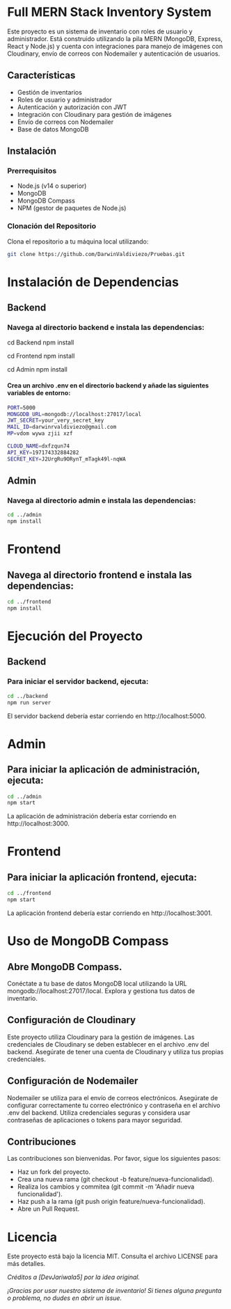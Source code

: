 # Full MERN Stack Inventory System

Este proyecto es un sistema de inventario con roles de usuario y administrador. Está construido utilizando la pila MERN (MongoDB, Express, React y Node.js) y cuenta con integraciones para manejo de imágenes con Cloudinary, envío de correos con Nodemailer y autenticación de usuarios.

## Características

- Gestión de inventarios
- Roles de usuario y administrador
- Autenticación y autorización con JWT
- Integración con Cloudinary para gestión de imágenes
- Envío de correos con Nodemailer
- Base de datos MongoDB

## Instalación

### Prerrequisitos

- Node.js (v14 o superior)
- MongoDB
- MongoDB Compass
- NPM (gestor de paquetes de Node.js)

### Clonación del Repositorio

Clona el repositorio a tu máquina local utilizando:

```bash
git clone https://github.com/DarwinValdiviezo/Pruebas.git
```

# Instalación de Dependencias

## Backend

### Navega al directorio backend e instala las dependencias:

cd Backend
npm install

cd Frontend
npm install

cd Admin
npm install

#### Crea un archivo .env en el directorio backend y añade las siguientes variables de entorno:

```bash
PORT=5000
MONGODB_URL=mongodb://localhost:27017/local
JWT_SECRET=your_very_secret_key
MAIL_ID=darwinrvaldiviezo@gmail.com
MP=vdom wywa zjii xzf

CLOUD_NAME=dxfzqun74
API_KEY=197174332884282
SECRET_KEY=J2UrgRu9ORynT_mTagk49l-nqWA
```

## Admin

### Navega al directorio admin e instala las dependencias:

```bash
cd ../admin
npm install
```

# Frontend

## Navega al directorio frontend e instala las dependencias:

```bash
cd ../frontend
npm install
```

# Ejecución del Proyecto

## Backend

### Para iniciar el servidor backend, ejecuta:

```bash
cd ../backend
npm run server
```

El servidor backend debería estar corriendo en http://localhost:5000.

# Admin

## Para iniciar la aplicación de administración, ejecuta:

```bash
cd ../admin
npm start
```

La aplicación de administración debería estar corriendo en http://localhost:3000.

# Frontend

## Para iniciar la aplicación frontend, ejecuta:

```bash
cd ../frontend
npm start
```

La aplicación frontend debería estar corriendo en http://localhost:3001.

# Uso de MongoDB Compass

## Abre MongoDB Compass.

Conéctate a tu base de datos MongoDB local utilizando la URL mongodb://localhost:27017/local.
Explora y gestiona tus datos de inventario.

## Configuración de Cloudinary

Este proyecto utiliza Cloudinary para la gestión de imágenes. Las credenciales de Cloudinary se deben establecer en el archivo .env del backend. Asegúrate de tener una cuenta de Cloudinary y utiliza tus propias credenciales.

## Configuración de Nodemailer

Nodemailer se utiliza para el envío de correos electrónicos. Asegúrate de configurar correctamente tu correo electrónico y contraseña en el archivo .env del backend. Utiliza credenciales seguras y considera usar contraseñas de aplicaciones o tokens para mayor seguridad.

## Contribuciones

Las contribuciones son bienvenidas. Por favor, sigue los siguientes pasos:

- Haz un fork del proyecto.
- Crea una nueva rama (git checkout -b feature/nueva-funcionalidad).
- Realiza los cambios y commitea (git commit -m 'Añadir nueva funcionalidad').
- Haz push a la rama (git push origin feature/nueva-funcionalidad).
- Abre un Pull Request.

# Licencia

Este proyecto está bajo la licencia MIT. Consulta el archivo LICENSE para más detalles.

_Créditos a [DevJariwala5] por la idea original._

_¡Gracias por usar nuestro sistema de inventario! Si tienes alguna pregunta o problema, no dudes en abrir un issue._
